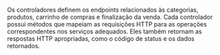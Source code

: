 Os controladores definem os endpoints relacionados às categorias, produtos, carrinho de compras e finalização da venda. Cada controlador possui métodos que mapeiam as requisições HTTP para as operações correspondentes nos serviços adequados. Eles também retornam as respostas HTTP apropriadas, como o código de status e os dados retornados.